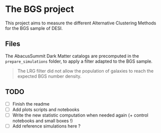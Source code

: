 # The BGS project

This project aims to measure the different Alternative Clustering Methods for the BGS sample of DESI.

## Files

The AbacusSummit Dark Matter catalogs are precomputed in the `prepare_simulations` folder, to apply a filter adapted to the BGS sample.

> The LRG filter did not allow the population of galaxies to reach the expected BGS number density.


## TODO

- [ ] Finish the readme
- [ ] Add plots scripts and notebooks
- [ ] Write the new statistic computation when needed again (+ control notebooks and small boxes !)
- [ ] Add reference simulations here ?